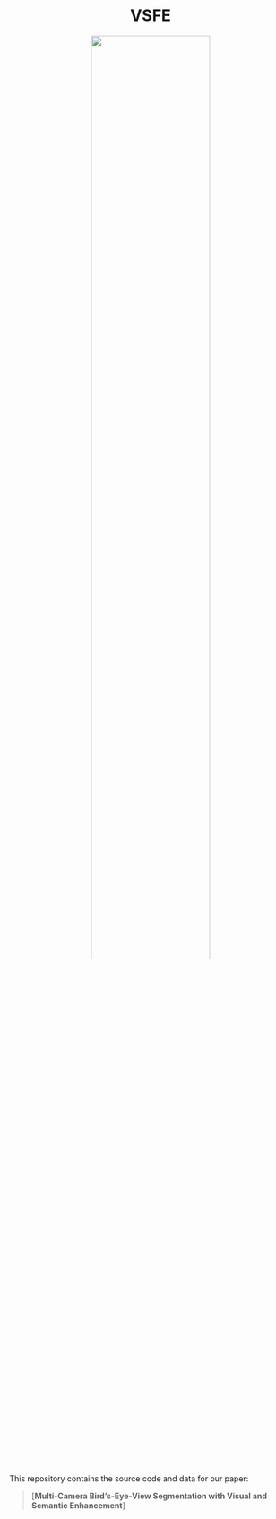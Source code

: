 # <div align="center">**VSFE**</div>

<div align="center"><img src="docs/assets/fig2.jepg" width="65%"></div>
<br>

This repository contains the source code and data for our paper:

> [**Multi-Camera Bird’s-Eye-View Segmentation with Visual and Semantic Enhancement**]
